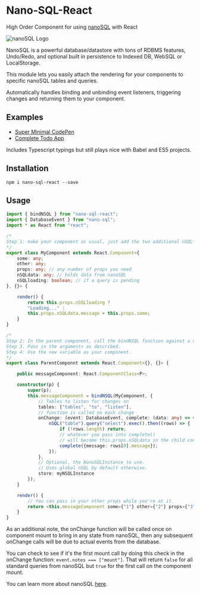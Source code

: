 # Nano-SQL-React
High Order Component for using [nanoSQL](https://nanosql.io/) with React

<img src="https://raw.githubusercontent.com/ClickSimply/Nano-SQL/master/logo.png" alt="nanoSQL Logo">

NanoSQL is a powerful database/datastore with tons of RDBMS features, Undo/Redo, and optional built in persistence to Indexed DB, WebSQL or LocalStorage.

This module lets you easily attach the rendering for your components to specific nanoSQL tables and queries.

Automatically handles binding and unbinding event listeners, triggering changes and returning them to your component.

## Examples
- [Super Minimal CodePen](https://codepen.io/clicksimply/pen/jYVdwr)
- [Complete Todo App](https://www.nanosql.io/react-todo/)

Includes Typescript typings but still plays nice with Babel and ES5 projects.

## Installation

```
npm i nano-sql-react --save
```

## Usage

```ts
import { bindNSQL } from "nano-sql-react";
import { DatabaseEvent } from "nano-sql";
import * as React from "react";

/*
Step 1: make your component as usual, just add the two additional nSQL* props below.
*/
export class MyComponent extends React.Component<{
    some: any;
    other: any;
    props: any; // any number of props you need
    nSQLdata: any; // holds data from nanoSQL
    nSQLloading: boolean; // if a query is pending
}, {}> {

    render() {
        return this.props.nSQLloading ? 
        "Loading..." : 
        this.props.nSQLdata.message + this.props.some;
    }
}

/*
Step 2: In the parent component, call the bindNSQL function against a new variable.
Step 3. Pass in the arguments as described.
Step 4: Use the new variable as your component.
*/
export class ParentComponnt extends React.Component<{}, {}> {

    public messageComponent: React.ComponentClass<P>;

    constructor(p) {
        super(p);
        this.messageComponent = bindNSQL(MyComponent, {
            // Tables to listen for changes on 
            tables: ["tables", "to", "listen"], 
            // function is called on each change
            onChange: (event: DatabaseEvent, complete: (data: any) => void) => { 
                nSQL("table").query("select").exec().then((rows) => {
                    if (!rows.length) return;
                    // whatever you pass into complete() 
                    // will become this.props.nSQLdata in the child component
                    complete({message: rows[0].message});
                });
            },
            // Optional, the NanoSQLInstance to use. 
            // Uses global nSQL by default otherwise.
            store: myNSQLInstance              
        });
    }

    render() {
        // You can pass in your other props while you're at it.
        return <this.messageComponent some={"1"} other={"2"} props={"3"} />;
    }
}

```

As an additional note, the onChange function will be called once on component mount to bring in any state from nanoSQL, then any subsequent onChange calls will be due to actual events from the database.

You can check to see if it's the first mount call by doing this check in the onChange function: `event.notes === ["mount"]`.  That will return `false` for all standard queries from nanoSQL but `true` for the first call on the component mount.

You can learn more about nanoSQL [here](https://nanosql.io/).